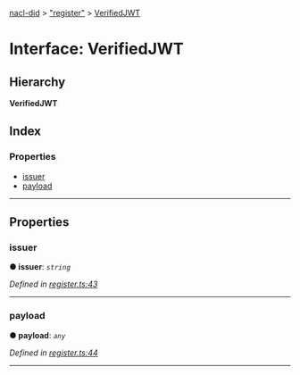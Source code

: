 [nacl-did](../README.md) > ["register"](../modules/_register_.md) > [VerifiedJWT](../interfaces/_register_.verifiedjwt.md)

# Interface: VerifiedJWT

## Hierarchy

**VerifiedJWT**

## Index

### Properties

* [issuer](_register_.verifiedjwt.md#issuer)
* [payload](_register_.verifiedjwt.md#payload)

---

## Properties

<a id="issuer"></a>

###  issuer

**● issuer**: *`string`*

*Defined in [register.ts:43](https://github.com/uport-project/nacl-did/blob/89cb74c/src/register.ts#L43)*

___
<a id="payload"></a>

###  payload

**● payload**: *`any`*

*Defined in [register.ts:44](https://github.com/uport-project/nacl-did/blob/89cb74c/src/register.ts#L44)*

___

